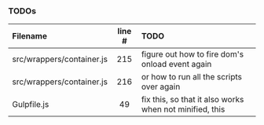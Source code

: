 ### TODOs
| Filename | line # | TODO
|:------|:------:|:------
| src/wrappers/container.js | 215 | figure out how to fire dom's onload event again
| src/wrappers/container.js | 216 | or how to run all the scripts over again
| Gulpfile.js | 49 | fix this, so that it also works when not minified, this